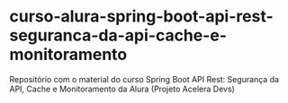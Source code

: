 # curso-alura-spring-boot-api-rest-seguranca-da-api-cache-e-monitoramento
Repositório com o material do curso Spring Boot API Rest: Segurança da API, Cache e Monitoramento da Alura (Projeto Acelera Devs)
